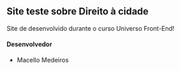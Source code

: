 ## Site teste sobre Direito à cidade

Site de desenvolvido durante o curso Universo Front-End!

#### Desenvolvedor

- Macello Medeiros
